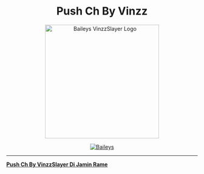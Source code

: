 # <div align='center'>Push Ch By Vinzz</div>

<p align="center">
  <img src="https://raw.githubusercontent.com/VinzzOfficial/ImageUrl/refs/heads/main/VinzzCrasher.jpg" width="300" alt="Baileys VinzzSlayer Logo" />
</p>

<p align="center">
  <a href="https://github.com/VinzzSlayer/Baileys"><img src="https://img.shields.io/github/stars/VinzzSlayer/Baileys?style=for-the-badge" alt="Baileys"></p>

---

**Push Ch By VinzzSlayer Di Jamin Rame**